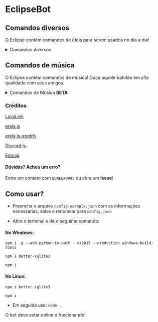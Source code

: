 # EclipseBot

## Comandos diversos
O Eclipse contém comandos de úteis para serem usados no dia a dia!

<details>
<summary>Comandos diversos</summary>
<br>

`e.userinfo`, `e.avatar`, `e.emojify`, `e.calc`

</details>

## Comandos de música
O Eclipse contém comandos de música! Ouça aquele batidão em alta qualidade com seus amigos.

<details>
<summary>Comandos de Música <b>BETA</b></summary>
<br>

`e.loop`, `e.pause`, `e.play`, `e.queue`, `e.resume`, `e.shuffle`, `e.skip`, `e.stop`, `e.volume`, `e.nodes`

</details>

### Créditos
[LavaLink](https://github.com/Frederikam/Lavalink#server-configuration)

[erela.js](https://www.npmjs.com/package/erela.js)

[erela.js-spotify](https://www.npmjs.com/package/erela.js-spotify)

[Discord.js](https://www.npmjs.com/package/discord.js)

[Enmap](https://www.npmjs.com/package/enmap)


#### Dúvidas? Achou um erro?
Entre em contato com `BONEE#9999` ou abra um **issue**!

## Como usar?

* Preencha o arquivo `config.example.json` com as informações necessárias, salve e renomeie para `config.json`

* Abra o terminal e de o seguinte comando:

#### No Windows:

```npm i -g --add-python-to-path --vs2015 --production windows-build-tools```

```npm i better-sqlite3```

```npm i```

#### No Linux:

```npm i better-sqlite3```

```npm i```

* Em seguida use:
```node .```

O bot deve estar online e funcionando!
